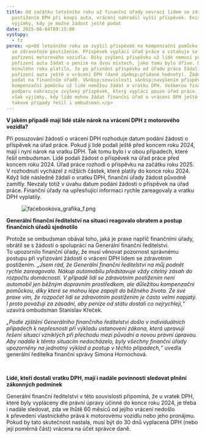 ```yaml
---
title: Od začátku letošního roku už finanční úřady nevrací lidem se zdravotním
  postižením DPH při koupi auta, vrácení nahradil vyšší příspěvek. Existují však
  výjimky, kdy je možné žádost ještě podat
date: 2025-06-04T09:15:00
vystupy:
  - tz
perex: <p>Od letošního roku se zvýšil příspěvek na kompenzační pomůcku pro lidi
  se zdravotním postižením. Příspěvek vyplácí úřad práce a vztahuje se i na
  pořízení motorového vozidla. Díky zvýšení příspěvku už lidé nemusí při
  pořízení auta žádat o peníze na dvou místech, jako tomu bylo dříve. Do konce
  minulého roku platilo, že po přiznání příspěvku od úřadu práce žádali lidé po
  pořízení auta ještě o vrácení DPH (daně z&nbsp;přidané hodnoty). Žádost museli
  podat na finančním úřadě. V&nbsp;souvislosti s&nbsp;navýšením příspěvku na
  kompenzační pomůcku už lidé nemůžou žádat o vratku DPH. Veškerou finanční
  podporu nahrazuje zvýšený příspěvek, který vyplácí pouze úřad práce. Existují
  však výjimky, kdy lidé mohou žádat finanční úřad o vrácení DPH ještě nyní. Dva
  takové případy řešil i ombudsman.</p>
---
```

<p>
<strong>V&nbsp;jakém případě mají lidé stále nárok na vrácení DPH z&nbsp;motorového vozidla?</strong></p>
<p>Při posuzování žádostí o vrácení DPH rozhoduje datum podání žádosti o příspěvek na úřad práce. Pokud ji lidé podali ještě před koncem roku 2024, mají i nyní nárok na vratku DPH. Tak tomu bylo i v obou případech, které řešil ombudsman. Lidé podali žádost o příspěvek na úřad práce před koncem roku 2024. Úřad práce rozhodl o příspěvku na začátku roku 2025. V&nbsp;rozhodnutí vycházel z&nbsp;nižších částek, které platily do konce roku 2024. Když lidé následně žádali o vratku DPH, finanční úřady žádost původně zamítly. Nevzaly totiž v&nbsp;úvahu datum podání žádosti o příspěvek na úřad práce. Finanční úřady na upřesňující informaci rychle zareagovaly a vratku DPH vyplatily.</p>
<figure class="image">
<img src="https://www.ochrance.cz/aktualne/od_zacatku_letosniho_roku_uz_financni_urady_nevraci_lidem_se_zdravotnim_postizenim_dph_pri_koupi_auta_vraceni_nahradil_vyssi_prispevek-_existuji_vsak_vyjimky_kdy_je_mozne_zadost_jeste_podat/facebookova_grafika_f.png" alt="facebookova_grafika_f.png"></figure>
<p>
<strong>Generální finanční ředitelství na situaci reagovalo obratem a postup finančních úřadů sjednotilo</strong></p>
<p>Protože se ombudsman obával toho, jaká je praxe napříč finančními úřady, obrátil se s&nbsp;žádostí o spolupráci na Generální finanční ředitelství. To&nbsp;upozornilo finanční úřady, že musí věnovat pozornost správnému postupu při vyřizování žádostí o vrácení DPH lidem se zdravotním postižením. 
<i>„Jsem rád, že&nbsp;Generální finanční ředitelství na můj podnět rychle zareagovalo. Nákup automobilu představuje vždy citelný zásah do rozpočtu domácností. V&nbsp;případě lidí se zdravotním postižením není automobil jen běžným dopravním prostředkem, ale důležitou kompenzační pomůckou, díky které se mohou lépe zapojit do běžného života. Ze své praxe vím, že rozpočet lidí se zdravotním postižením je často velmi napjatý. I proto považuji za zásadní, aby peníze od státu dostali co nejrychleji,“</i> uzavírá ombudsman Stanislav Křeček.&nbsp;</p>
<p>
<i>„Podle zjištění Generálního finančního ředitelství došlo v individuálních případech k nepřesnosti při výkladu ustanovení zákona, která upravují řešení situací vzniklých při přechodu mezi původní a novou právní úpravou. Aby nadále k&nbsp;těmto situacím nedocházelo, byly všechny finanční úřady upozorněny na jednotný výklad a postup v&nbsp;těchto případech,“&nbsp;</i>uvedla generální ředitelka finanční správy Simona Hornochová.</p>
<p>&nbsp;</p>
<p>
<strong>Lidé, kteří dostali vratku DPH, mají i nadále povinnosti sledovat plnění zákonných podmínek</strong></p>
<p>Generální finanční ředitelství v&nbsp;této souvislosti připomíná, že u vratek DPH, které byly vypláceny dle právní úpravy účinné do konce roku 2024, je třeba i nadále sledovat, zda ve lhůtě 60 měsíců od jejího vrácení nedošlo k&nbsp;převedení vlastnického práva k&nbsp;motorovému vozidlu nebo jeho pronájmu. Pokud by tato skutečnost nastala, musí být do 30 dnů vyplacená DPH (nebo její poměrná část) vrácena na účet správce daně.&nbsp;
<br>&nbsp;</p>
<p>&nbsp;</p>
